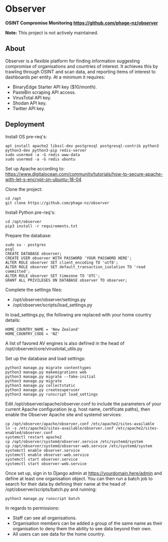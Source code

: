 # Observer
**OSINT Compromise Monitoring
https://github.com/phage-nz/observer**

**Note:** This project is not actively maintained.

## About
Observer is a flexible platform for finding information suggesting compromise of organisations and countries of interest. It achieves this by trawling through OSINT and scan data, and reporting items of interest to dashboards per entity. At a minimum it requires:
- BinaryEdge Starter API key ($10/month).  
- PasteBin scraping API access.  
- VirusTotal API key.  
- Shodan API key.  
- Twitter API key.  

## Deployment
Install OS pre-req's:
```
apt install apache2 libssl-dev postgresql postgresql-contrib python3 python3-dev python3-pip redis-server
sudo usermod -a -G redis www-data
sudo usermod -a -G redis ubuntu
```

Set up Apache according to: https://www.digitalocean.com/community/tutorials/how-to-secure-apache-with-let-s-encrypt-on-ubuntu-18-04

Clone the project:
```
cd /opt
git clone https://github.com/phage-nz/observer
```

Install Python pre-req's:
```
cd /opt/observer
pip3 install -r requirements.txt
```

Prepare the database:
```
sudo su - postgres
psql
CREATE DATABASE observer;
CREATE USER observer WITH PASSWORD 'YOUR PASSWORD HERE';
ALTER ROLE observer SET client_encoding TO 'utf8';
ALTER ROLE observer SET default_transaction_isolation TO 'read committed';
ALTER ROLE observer SET timezone TO 'UTC';
GRANT ALL PRIVILEGES ON DATABASE observer TO observer;
```

Complete the settings files:
* /opt/observer/observer/settings.py  
* /opt/observer/scripts/load_settings.py  

In load_settings.py, the following are replaced with your home country details:
```
HOME_COUNTRY_NAME = 'New Zealand'
HOME_COUNTRY_CODE = 'NZ'
```

A list of favored AV engines is also defined in the head of /opt/observer/core/virustotal_utils.py

Set up the database and load settings:  
```
python3 manage.py migrate contenttypes
python3 manage.py makemigrations web
python3 manage.py migrate --fake-initial
python3 manage.py migrate
python3 manage.py collectstatic
python3 manage.py createsuperuser
python3 manage.py runscript load_settings
```

Edit /opt/observer/apache/observer.conf to include the parameters of your current Apache configuration (e.g. host name, certificate paths), then enable the Observer Apache site and systemd services:
```
cp /opt/observer/apache/observer.conf /etc/apache2/sites-available
ln -s /etc/apache2/sites-available/observer.conf /etc/apache2/sites-enabled/observer.conf
systemctl restart apache2
cp /opt/observer/systemd/observer.service /etc/systemd/system
cp /opt/observer/systemd/observer-web.service /etc/systemd/system
systemctl enable observer.service
systemctl enable observer-web.service
systemctl start observer.service
systemctl start observer-web.service
```

Once set up, sign in to Django admin at https://yourdomain.here/admin and define at least one organisation object. You can then run a batch job to search for their data by defining their name at the head of /opt/observer/scripts/batch.py and running:
```
python3 manage.py runscript batch
```

In regards to permissions:  
- Staff can see all organisations.  
- Organisation members can be added a group of the same name as their organisation to deny them the ability to see data beyond their own.  
- All users can see data for the home country.  